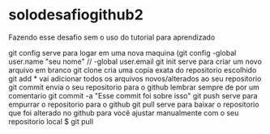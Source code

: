 # solodesafiogithub2
Fazendo esse desafio sem o uso do tutorial para aprendizado

git config serve para logar em uma nova maquina (git config -global user.name "seu nome" // -global user.email
git init serve para criar um novo arquivo em branco
git clone cria uma copia exata do repositorio escolhido
git add * vai adicionar todos os arquivos novos/alterados ao seu repositorio
git commit envia o seu repositorio para o github lembrar sempre de por um comentario git commit -a "Esse commit foi sobre isso"
git push serve para empurrar o repositorio para o github
git pull serve para baixar o repositorio que foi alterado no github para você ajustar manualmente com o seu repositorio local $ git pull
